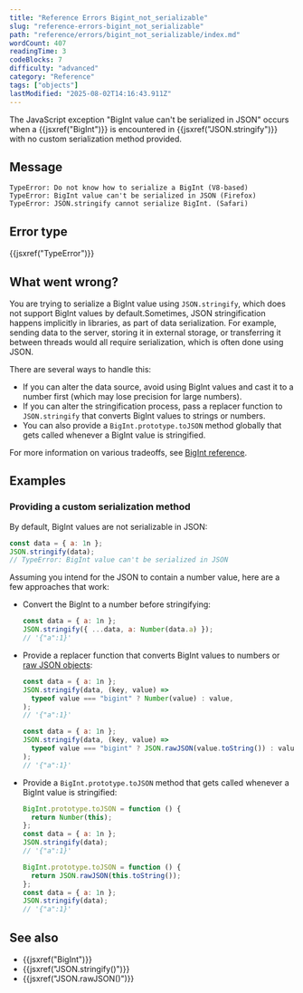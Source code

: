 ```yaml
---
title: "Reference Errors Bigint_not_serializable"
slug: "reference-errors-bigint_not_serializable"
path: "reference/errors/bigint_not_serializable/index.md"
wordCount: 407
readingTime: 3
codeBlocks: 7
difficulty: "advanced"
category: "Reference"
tags: ["objects"]
lastModified: "2025-08-02T14:16:43.911Z"
---
```



The JavaScript exception "BigInt value can't be serialized in JSON" occurs when a {{jsxref("BigInt")}} is encountered in {{jsxref("JSON.stringify")}} with no custom serialization method provided.

## Message

```plain
TypeError: Do not know how to serialize a BigInt (V8-based)
TypeError: BigInt value can't be serialized in JSON (Firefox)
TypeError: JSON.stringify cannot serialize BigInt. (Safari)
```

## Error type

{{jsxref("TypeError")}}

## What went wrong?

You are trying to serialize a BigInt value using `JSON.stringify`, which does not support BigInt values by default.Sometimes, JSON stringification happens implicitly in libraries, as part of data serialization. For example, sending data to the server, storing it in external storage, or transferring it between threads would all require serialization, which is often done using JSON.

There are several ways to handle this:

- If you can alter the data source, avoid using BigInt values and cast it to a number first (which may lose precision for large numbers).
- If you can alter the stringification process, pass a replacer function to `JSON.stringify` that converts BigInt values to strings or numbers.
- You can also provide a `BigInt.prototype.toJSON` method globally that gets called whenever a BigInt value is stringified.

For more information on various tradeoffs, see [BigInt reference](/en-US/docs/Web/JavaScript/Reference/Global_Objects/BigInt#use_within_json).

## Examples

### Providing a custom serialization method

By default, BigInt values are not serializable in JSON:

```js example-bad
const data = { a: 1n };
JSON.stringify(data);
// TypeError: BigInt value can't be serialized in JSON
```

Assuming you intend for the JSON to contain a number value, here are a few approaches that work:

- Convert the BigInt to a number before stringifying:

  ```js
  const data = { a: 1n };
  JSON.stringify({ ...data, a: Number(data.a) });
  // '{"a":1}'
  ```

- Provide a replacer function that converts BigInt values to numbers or [raw JSON objects](/en-US/docs/Web/JavaScript/Reference/Global_Objects/JSON/rawJSON):

  ```js
  const data = { a: 1n };
  JSON.stringify(data, (key, value) =>
    typeof value === "bigint" ? Number(value) : value,
  );
  // '{"a":1}'
  ```

  ```js
  const data = { a: 1n };
  JSON.stringify(data, (key, value) =>
    typeof value === "bigint" ? JSON.rawJSON(value.toString()) : value,
  );
  // '{"a":1}'
  ```

- Provide a `BigInt.prototype.toJSON` method that gets called whenever a BigInt value is stringified:

  ```js
  BigInt.prototype.toJSON = function () {
    return Number(this);
  };
  const data = { a: 1n };
  JSON.stringify(data);
  // '{"a":1}'
  ```

  ```js
  BigInt.prototype.toJSON = function () {
    return JSON.rawJSON(this.toString());
  };
  const data = { a: 1n };
  JSON.stringify(data);
  // '{"a":1}'
  ```

## See also

- {{jsxref("BigInt")}}
- {{jsxref("JSON.stringify()")}}
- {{jsxref("JSON.rawJSON()")}}
